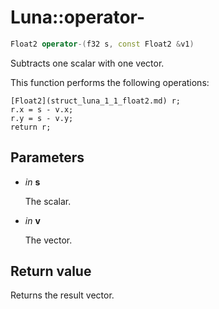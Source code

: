 # Luna::operator-

```c++
Float2 operator-(f32 s, const Float2 &v1)
```

Subtracts one scalar with one vector. 

This function performs the following operations: 
```
[Float2](struct_luna_1_1_float2.md) r;
r.x = s - v.x;
r.y = s - v.y;
return r;
```


## Parameters
* *in* **s**

    The scalar. 

* *in* **v**

    The vector. 

## Return value
Returns the result vector. 

